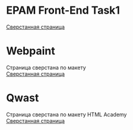 # EPAM Front-End Task1
<a href="https://nixelt.github.io/Task1/">Сверстанная страница</a>

# Webpaint
Страница сверстана по макету<br>
<a href="https://nixelt.github.io/Webpaint/site/">Сверстанная страница</a>

# Qwast
Страница сверстана по макету HTML Academy<br>
<a href="https://nixelt.github.io/Qwast/site/">Сверстанная страница</a>

